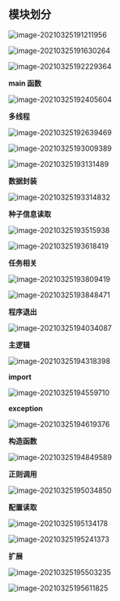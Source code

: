 ## 模块划分

![image-20210325191211956](.image/image-20210325191211956.png)

![image-20210325191630264](.image/image-20210325191630264.png)

![image-20210325192229364](.image/image-20210325192229364.png)

**main 函数**

![image-20210325192405604](.image/image-20210325192405604.png)



**多线程**

![image-20210325192639469](.image/image-20210325192639469.png)

![image-20210325193009389](.image/image-20210325193009389.png)

![image-20210325193131489](.image/image-20210325193131489.png)



**数据封装**

![image-20210325193314832](.image/image-20210325193314832.png)

**种子信息读取**

![image-20210325193515938](.image/image-20210325193515938.png)

![image-20210325193618419](.image/image-20210325193618419.png)

**任务相关**

![image-20210325193809419](.image/image-20210325193809419.png)

![image-20210325193848471](.image/image-20210325193848471.png)

**程序退出**

![image-20210325194034087](.image/image-20210325194034087.png)

**主逻辑**

![image-20210325194318398](.image/image-20210325194318398.png)

**import**

![image-20210325194559710](.image/image-20210325194559710.png)

**exception**

![image-20210325194619376](.image/image-20210325194619376.png)

**构造函数**

![image-20210325194849589](.image/image-20210325194849589.png)

**正则调用**

![image-20210325195034850](.image/image-20210325195034850.png)

**配置读取**

![image-20210325195134178](.image/image-20210325195134178.png)

![image-20210325195241373](.image/image-20210325195241373.png)

**扩展**

![image-20210325195503235](.image/image-20210325195503235.png)

![image-20210325195611825](.image/image-20210325195611825.png)

